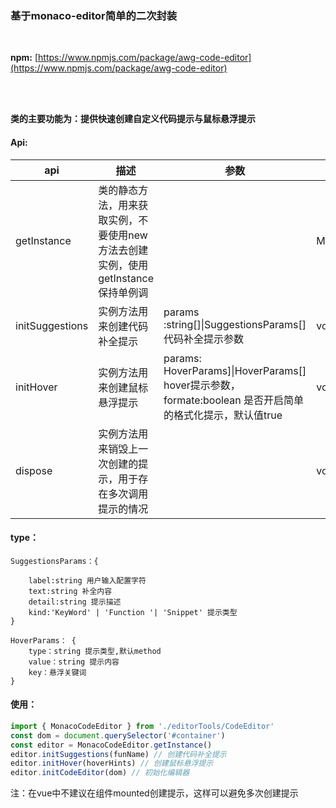 ### 基于monaco-editor简单的二次封装

<br/>

**npm:** [https://www.npmjs.com/package/awg-code-editor](https://www.npmjs.com/package/awg-code-editor)
<br/>
<br/>

<br/>

**类的主要功能为：提供快速创建自定义代码提示与鼠标悬浮提示**
#### Api:


api | 描述 | 参数 | 返回值
---|---| ---| ---
getInstance | 类的静态方法，用来获取实例，不要使用new方法去创建实例，使用getInstance保持单例调 | |MonacoCodeEditor
initSuggestions | 实例方法用来创建代码补全提示 |params :string[]\|SuggestionsParams[] 代码补全提示参数 | void
initHover | 实例方法用来创建鼠标悬浮提示 | params: HoverParams]\|HoverParams[]   hover提示参数，formate:boolean 是否开启简单的格式化提示，默认值true| void
dispose | 实例方法用来销毁上一次创建的提示，用于存在多次调用提示的情况 | | void

#### type：
```
SuggestionsParams：{
    
    label:string 用户输入配置字符
    text:string 补全内容
    detail:string 提示描述
    kind:'KeyWord' | 'Function '| 'Snippet' 提示类型
}

HoverParams： {
    type：string 提示类型,默认method
    value：string 提示内容
    key：悬浮关键词
}
```


#### 使用：

```javascript
import { MonacoCodeEditor } from './editorTools/CodeEditor'
const dom = document.querySelector('#container')
const editor = MonacoCodeEditor.getInstance()
editor.initSuggestions(funName) // 创建代码补全提示
editor.initHover(hoverHints) // 创建鼠标悬浮提示
editor.initCodeEditor(dom) // 初始化编辑器
```

注：在vue中不建议在组件mounted创建提示，这样可以避免多次创建提示